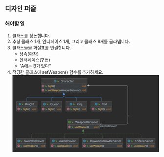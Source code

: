 ## 디자인 퍼즐

### 해야할 일
1. 클래스를 정돈합니다.
2. 추상 클래스 1개, 인터페이스 1개, 그리고 클래스 8개를 골라냅니다. 
3. 클래스들을 화살표롤 연결합니다.
    - 상속(확장)
    - 인터페이스(구현)
    - "A에는 B가 있다"
4. 적당한 클래스에 setWeapon() 함수를 추가하세요.
![img.png](img.png)
